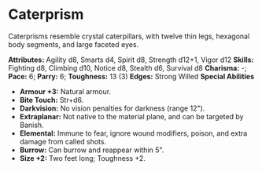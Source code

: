 # Caterprism

Caterprisms resemble crystal caterpillars, with twelve thin legs,
hexagonal body segments, and large faceted eyes.

**Attributes:** Agility d8, Smarts d4, Spirit d8, Strength d12+1, Vigor
d12
**Skills:** Fighting d8, Climbing d10, Notice d8, Stealth d6, Survival
d8
**Charisma:** -; **Pace:** 6; **Parry:** 6; **Toughness:** 13 (3)
**Edges:** Strong Willed
**Special Abilities**

- **Armour +3:** Natural armour.
- **Bite Touch:** Str+d6.
- **Darkvision:** No vision penalties for darkness (range 12").
- **Extraplanar:** Not native to the material plane, and can be targeted
by Banish.
- **Elemental:** Immune to fear, ignore wound modifiers, poison, and
extra damage from called shots.
- **Burrow:** Can burrow and reappear within 5".
- **Size +2:** Two feet long; Toughness +2.

